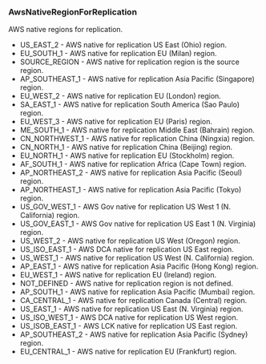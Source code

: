### AwsNativeRegionForReplication
AWS native regions for replication.

- US_EAST_2 - AWS native for replication US East (Ohio) region.
- EU_SOUTH_1 - AWS native for replication EU (Milan) region.
- SOURCE_REGION - AWS native for replication region is the source region.
- AP_SOUTHEAST_1 - AWS native for replication Asia Pacific (Singapore) region.
- EU_WEST_2 - AWS native for replication EU (London) region.
- SA_EAST_1 - AWS native for replication South America (Sao Paulo) region.
- EU_WEST_3 - AWS native for replication EU (Paris) region.
- ME_SOUTH_1 - AWS native for replication Middle East (Bahrain) region.
- CN_NORTHWEST_1 - AWS native for replication China (Ningxia) region.
- CN_NORTH_1 - AWS native for replication China (Beijing) region.
- EU_NORTH_1 - AWS native for replication EU (Stockholm) region.
- AF_SOUTH_1 - AWS native for replication Africa (Cape Town) region.
- AP_NORTHEAST_2 - AWS native for replication Asia Pacific (Seoul) region.
- AP_NORTHEAST_1 - AWS native for replication Asia Pacific (Tokyo) region.
- US_GOV_WEST_1 - AWS Gov native for replication US West 1 (N. California) region.
- US_GOV_EAST_1 - AWS Gov native for replication US East 1 (N. Virginia) region.
- US_WEST_2 - AWS native for replication US West (Oregon) region.
- US_ISO_EAST_1 - AWS DCA native for replication US East region.
- US_WEST_1 - AWS native for replication US West (N. California) region.
- AP_EAST_1 - AWS native for replication Asia Pacific (Hong Kong) region.
- EU_WEST_1 - AWS native for replication EU (Ireland) region.
- NOT_DEFINED - AWS native for replication region is not defined.
- AP_SOUTH_1 - AWS native for replication Asia Pacific (Mumbai) region.
- CA_CENTRAL_1 - AWS native for replication Canada (Central) region.
- US_EAST_1 - AWS native for replication US East (N. Virginia) region.
- US_ISO_WEST_1 - AWS DCA native for replication US West region.
- US_ISOB_EAST_1 - AWS LCK native for replication US East region.
- AP_SOUTHEAST_2 - AWS native for replication Asia Pacific (Sydney) region.
- EU_CENTRAL_1 - AWS native for replication EU (Frankfurt) region.
